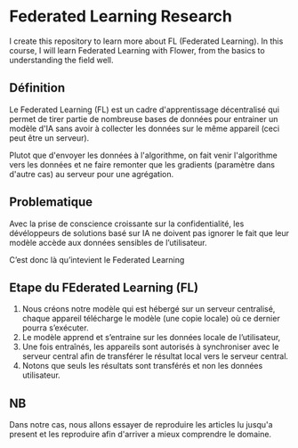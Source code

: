 # Federated Learning Research
I create this repository to learn more about FL (Federated Learning). In this course, I will learn Federated Learning with Flower, from the basics to understanding the field well.


## Définition
Le Federated Learning (FL) est un cadre d'apprentissage décentralisé qui permet de tirer partie de nombreuse bases de données pour entrainer un modèle d'IA sans avoir à collecter les données sur le même appareil (ceci peut être un serveur).

Plutot que d'envoyer les données à l'algorithme, on fait venir l'algorithme vers les données et ne faire remonter que les gradients (paramètre dans d'autre cas) au serveur pour une agrégation. 


## Problematique
Avec la prise de conscience croissante sur la confidentialité, les dévéloppeurs de solutions basé sur IA ne doivent pas ignorer le fait que leur modèle accède aux données sensibles de l’utilisateur. 

C’est donc là qu’intevient le Federated Learning 


## Etape du FEderated Learning (FL)

1. Nous créons notre modèle qui est hébergé sur un serveur centralisé, chaque appareil télécharge le modèle (une copie locale) où ce dernier pourra s’exécuter.
2. Le modèle apprend et s’entraine sur les données locale de l’utilisateur,
3. Une fois entraînés, les appareils sont autorisés à synchroniser avec le serveur central afin de transférer le résultat local vers le serveur central.
4. Notons que seuls les résultats sont transférés et non les données utilisateur. 

## NB
Dans notre cas, nous allons essayer de reproduire les articles lu jusqu'a present et les reproduire afin d'arriver a mieux comprendre le domaine. 
